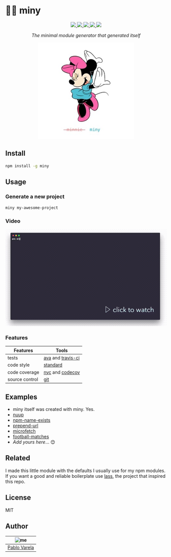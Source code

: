 # 💁🏻 miny

<p align="center">
  <a href="https://travis-ci.org/pablopunk/miny"><img src="https://img.shields.io/travis/pablopunk/miny.svg" /> </a>
  <a href="https://codecov.io/gh/pablopunk/miny"><img src="https://img.shields.io/codecov/c/github/pablopunk/miny.svg" /> </a>
  <a href="https://standardjs.com"><img src="https://img.shields.io/badge/code%20style-standard-06bf94.svg" /> </a>
  <a href="https://github.com/pablopunk/miny"><img src="https://img.shields.io/badge/made_with-miny-1eced8.svg" /> </a>
  <a href="https://www.npmjs.com/package/miny"><img src="https://img.shields.io/npm/dt/miny.svg" /></a>
</p>

<p align="center">
  <i>The minimal module generator that generated itself</i>
</p>
<p align="center">
  <img src="https://github.com/pablopunk/art/raw/master/miny/miny.jpg" />
</p>


## Install

```sh
npm install -g miny
```


## Usage

### Generate a new project

```sh
miny my-awesome-project
```

### Video

[![preview](https://github.com/pablopunk/art/raw/master/miny/preview.gif)](https://dr5mo5s7lqrtc.cloudfront.net/items/3L252b3Y3l3N1H1k3Y3y/miny.mp4)

### Features

| Features | Tools |
| - | - |
| tests | [ava](https://github.com/avajs/ava) and [travis-ci](https://travis-ci.org/) |
| code style | [standard](https://github.com/standard/standard) |
| code coverage | [nyc](https://github.com/istanbuljs/nyc) and [codecov](https://codecov.io/) |
| source control | [git](https://git-scm.com/)

## Examples

* miny itself was created with miny. Yes.
* [nuup](https://github.com/pablopunk/nuup)
* [npm-name-exists](https://github.com/pablopunk/npm-name-exists)
* [prepend-url](https://github.com/pablopunk/prepend-url)
* [microfetch](https://github.com/pablopunk/microfetch)
* [football-matches](https://github.com/pablopunk/football-matches)
* _Add yours here_... 😊

## Related

I made this little module with the defaults I usually use for my npm modules.
If you want a good and reliable boilerplate use [lass](https://lass.js.org),
the project that inspired this repo.


## License

MIT


## Author

| ![me](https://gravatar.com/avatar/fa50aeff0ddd6e63273a068b04353d9d?size=100) |
| ---------------------------------------------------------------------------- |
| [Pablo Varela](https://pablo.life)                                            |

